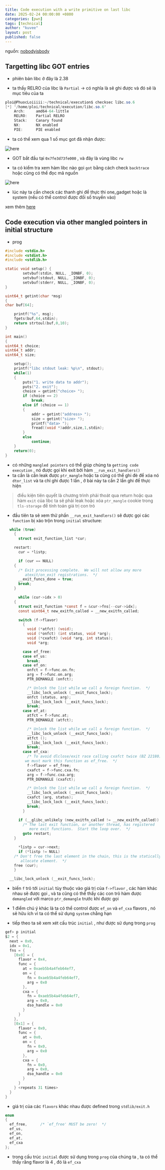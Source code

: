 ```yaml
---
title: Code execution with a write primitive on last libc
date: 2025-02-24 00:00:00 +0800
categories: [pwn]
tags: [technical]
author: "kuvee"
layout: post
published: false
---
```


nguồn: [nobodyisbody](https://github.com/nobodyisnobody/docs/tree/main/code.execution.on.last.libc)
## Targetting libc GOT entries

- phiên bản libc ở đây là 2.38  

- ta thấy RELRO của libc là ```Partial``` -> có nghĩa là sẽ ghi được và đó sẽ là mục tiêu của ta

```cs
ploi@PhuocLoiiiii:~/technical/execution$ checksec libc.so.6
[*] '/home/ploi/technical/execution/libc.so.6'
    Arch:     amd64-64-little
    RELRO:    Partial RELRO
    Stack:    Canary found
    NX:       NX enabled
    PIE:      PIE enabled
```


- ta có thể xem qua 1 số mục got đã nhận được: 

![here](https://github.com/nobodyisnobody/docs/raw/main/code.execution.on.last.libc/pics/got1.png)

- GOT bắt đầu tại ```0x7fe3d73fe000``` , và đây là vùng libc ```rw```

- ta có kiểm tra xem hàm libc nào gọi ```got``` bằng cách check ```backtrace``` hoặc cũng có thể đọc mã nguồn

![here](/kuveee.github.io/assets/images/bt.png)

- lúc này ta cần check các thanh ghi để thực thi one_gadget hoặc là system (nếu có thể control được đối số truyền vào)

xem thêm [here](https://kuveee.github.io/posts/Format-String-Advance/#master_formatter_v2)

##  Code execution via other mangled pointers in initial structure


- prog

```c
#include <stdio.h>
#include <stdint.h>
#include <stdlib.h>

static void setup() {
        setvbuf(stdin, NULL, _IONBF, 0);
        setvbuf(stdout, NULL, _IONBF, 0);
        setvbuf(stderr, NULL, _IONBF, 0);
}

uint64_t getint(char *msg)
{
char buf[64];

	printf("%s", msg);
	fgets(buf,64,stdin);
	return strtoul(buf,0,10);
}

int main()
{
uint64_t choice;
uint64_t addr;
uint64_t size;

	setup();
	printf("libc stdout leak: %p\n", stdout);
	while(1)
	{
		puts("1. write data to addr");
		puts("2. exit");
		choice = getint("choice> ");
		if (choice == 2)
			break;
		else if (choice == 1)
		{
			addr = getint("address> ");
			size = getint("size> ");
			printf("data> ");
			fread((void *)addr,size,1,stdin);
		}
		else
			continue;
	}
	return(0);
}
```

- có những ```mangled pointers``` có thể giúp chúng ta ```getting code execution``` , nó được gọi khi exit bởi hàm ```__run_exit_handlers()```
- ta cần là cần leak được ```ptr_mangle``` hoặc ta cũng có thể ghi đè để xóa nó ```dtor_list``` và ta chỉ ghi được 1 lần , ở bài này ta cần 2 lần ghi để thực hiện

> điều kiện tiên quyết là chương trình phải thoát qua return hoặc qua hàm ```exit``` của libc 
> ta sẽ phải leak hoặc xóa ```ptr_mangle``` cookie trong ```tls-storage``` để tính toán giá trị con trỏ

- đầu tiên ta sẽ xem thử phần ```__run_exit_handlers()```  sẽ được gọi các ```function``` bị xáo trộn trong ```initial``` structure: 

```c
  while (true)
    {
      struct exit_function_list *cur;

    restart:
      cur = *listp;

      if (cur == NULL)
	{
	  /* Exit processing complete.  We will not allow any more
	     atexit/on_exit registrations.  */
	  __exit_funcs_done = true;
	  break;
	}

      while (cur->idx > 0)
	{
	  struct exit_function *const f = &cur->fns[--cur->idx];
	  const uint64_t new_exitfn_called = __new_exitfn_called;

	  switch (f->flavor)
	    {
	      void (*atfct) (void);
	      void (*onfct) (int status, void *arg);
	      void (*cxafct) (void *arg, int status);
	      void *arg;

	    case ef_free:
	    case ef_us:
	      break;
	    case ef_on:
	      onfct = f->func.on.fn;
	      arg = f->func.on.arg;
	      PTR_DEMANGLE (onfct);

	      /* Unlock the list while we call a foreign function.  */
	      __libc_lock_unlock (__exit_funcs_lock);
	      onfct (status, arg);
	      __libc_lock_lock (__exit_funcs_lock);
	      break;
	    case ef_at:
	      atfct = f->func.at;
	      PTR_DEMANGLE (atfct);

	      /* Unlock the list while we call a foreign function.  */
	      __libc_lock_unlock (__exit_funcs_lock);
	      atfct ();
	      __libc_lock_lock (__exit_funcs_lock);
	      break;
	    case ef_cxa:
	      /* To avoid dlclose/exit race calling cxafct twice (BZ 22180),
		 we must mark this function as ef_free.  */
	      f->flavor = ef_free;
	      cxafct = f->func.cxa.fn;
	      arg = f->func.cxa.arg;
	      PTR_DEMANGLE (cxafct);

	      /* Unlock the list while we call a foreign function.  */
	      __libc_lock_unlock (__exit_funcs_lock);
	      cxafct (arg, status);
	      __libc_lock_lock (__exit_funcs_lock);
	      break;
	    }

	  if (__glibc_unlikely (new_exitfn_called != __new_exitfn_called))
	    /* The last exit function, or another thread, has registered
	       more exit functions.  Start the loop over.  */
	    goto restart;
	}

      *listp = cur->next;
      if (*listp != NULL)
	/* Don't free the last element in the chain, this is the statically
	   allocate element.  */
	free (cur);
    }

  __libc_lock_unlock (__exit_funcs_lock);
```

- biến ```f``` trỏ tới ```initial``` tùy thuộc vào giá trị của ```f->flavor```  , các hàm khác nhau sẽ được gọi , và ta cũng có thể thấy các con trỏ hàm được ```demangled``` với marco ```ptr_demangle``` trước khi được gọi 

- 1 điểm chú ý khác là ta có thể control được ```ef_on``` và ```ef_cxa``` flavors , nó sẽ hữu ích vì ta có thể sử dụng ```system``` chẳng hạn 


- tiếp theo ta sẽ xem xét cấu trúc ```initial``` , như được sử dụng trong ```prog```

```c
gef> p initial
$2 = {
  next = 0x0,
  idx = 0x1,
  fns = {
    [0x0] = {
      flavor = 0x4,
      func = {
        at = 0xaeb5b4a4feb64ef7,
        on = {
          fn = 0xaeb5b4a4feb64ef7,
          arg = 0x0
        },
        cxa = {
          fn = 0xaeb5b4a4feb64ef7,
          arg = 0x0,
          dso_handle = 0x0
        }
      }
    },
    [0x1] = {
      flavor = 0x0,
      func = {
        at = 0x0,
        on = {
          fn = 0x0,
          arg = 0x0
        },
        cxa = {
          fn = 0x0,
          arg = 0x0,
          dso_handle = 0x0
        }
      }
    } <repeats 31 times>
  }
}
```

- giá trị của các ```flavors``` khác nhau được defined trong ```stdlib/exit.h```

```c
enum
{
  ef_free,      /* `ef_free' MUST be zero!  */
  ef_us,
  ef_on,
  ef_at,
  ef_cxa
};
```

- trong cấu trúc ```initial``` được sử dụng trong ```prog``` của chúng ta , ta có thể thấy rằng flavor là 4 , đó là ```ef_cxa``` 

